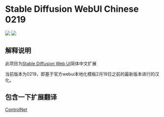 # Stable Diffusion WebUI Chinese 0219

[![](https://img.shields.io/badge/汉化-B站主页-purple)](https://space.bilibili.com/22970812)
[![](https://img.shields.io/badge/汉化-QQ交流群-purple)](https://jq.qq.com/?_wv=1027&k=wEbRm1eU)

## 解释说明

此项目为[Stable Diffusion Web UI](https://github.com/AUTOMATIC1111/stable-diffusion-webui)简体中文扩展

当前版本为0219，即基于官方webui本地化模板2月19日之前的最新版本进行的汉化。

## 包含一下扩展翻译

[ControlNet](https://github.com/Mikubill/sd-webui-controlnet)
